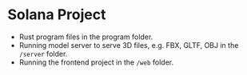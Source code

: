 # Solana Project

- Rust program files in the program folder.
- Running model server to serve 3D files, e.g. FBX, GLTF, OBJ in the `/server` folder.
- Running the frontend project in the `/web` folder.